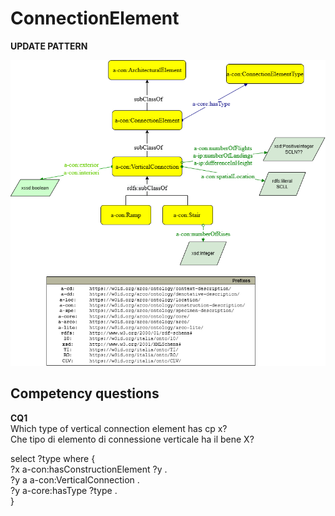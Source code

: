 # ConnectionElement


**UPDATE PATTERN**


![ConnectionElement pattern graph](https://github.com/ICCD-MiBACT/ArCo/blob/DEV-1.3.0/ArCo-release/Documentation/ArchitecturalOrLandscapeHeritage/Connection%20Element/ConnectionElement.drawio.png?raw=true)


## Competency questions


**CQ1**   
Which type of vertical connection element has cp x?   
Che tipo di elemento di connessione verticale ha il bene X?  

select ?type where {  
?x a-con:hasConstructionElement ?y .   
?y a a-con:VerticalConnection .  
?y a-core:hasType ?type .  
}  
